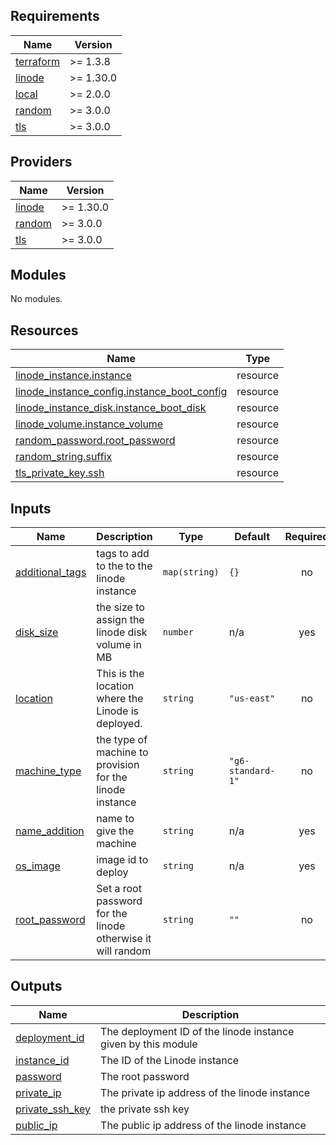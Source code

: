 <!-- BEGIN_TF_DOCS -->
## Requirements

| Name | Version |
|------|---------|
| <a name="requirement_terraform"></a> [terraform](#requirement\_terraform) | >= 1.3.8 |
| <a name="requirement_linode"></a> [linode](#requirement\_linode) | >= 1.30.0 |
| <a name="requirement_local"></a> [local](#requirement\_local) | >= 2.0.0 |
| <a name="requirement_random"></a> [random](#requirement\_random) | >= 3.0.0 |
| <a name="requirement_tls"></a> [tls](#requirement\_tls) | >= 3.0.0 |

## Providers

| Name | Version |
|------|---------|
| <a name="provider_linode"></a> [linode](#provider\_linode) | >= 1.30.0 |
| <a name="provider_random"></a> [random](#provider\_random) | >= 3.0.0 |
| <a name="provider_tls"></a> [tls](#provider\_tls) | >= 3.0.0 |

## Modules

No modules.

## Resources

| Name | Type |
|------|------|
| [linode_instance.instance](https://registry.terraform.io/providers/linode/linode/latest/docs/resources/instance) | resource |
| [linode_instance_config.instance_boot_config](https://registry.terraform.io/providers/linode/linode/latest/docs/resources/instance_config) | resource |
| [linode_instance_disk.instance_boot_disk](https://registry.terraform.io/providers/linode/linode/latest/docs/resources/instance_disk) | resource |
| [linode_volume.instance_volume](https://registry.terraform.io/providers/linode/linode/latest/docs/resources/volume) | resource |
| [random_password.root_password](https://registry.terraform.io/providers/hashicorp/random/latest/docs/resources/password) | resource |
| [random_string.suffix](https://registry.terraform.io/providers/hashicorp/random/latest/docs/resources/string) | resource |
| [tls_private_key.ssh](https://registry.terraform.io/providers/hashicorp/tls/latest/docs/resources/private_key) | resource |

## Inputs

| Name | Description | Type | Default | Required |
|------|-------------|------|---------|:--------:|
| <a name="input_additional_tags"></a> [additional\_tags](#input\_additional\_tags) | tags to add to the to the linode instance | `map(string)` | `{}` | no |
| <a name="input_disk_size"></a> [disk\_size](#input\_disk\_size) | the size to assign the linode disk volume in MB | `number` | n/a | yes |
| <a name="input_location"></a> [location](#input\_location) | This is the location where the Linode is deployed. | `string` | `"us-east"` | no |
| <a name="input_machine_type"></a> [machine\_type](#input\_machine\_type) | the type of machine to provision for the linode instance | `string` | `"g6-standard-1"` | no |
| <a name="input_name_addition"></a> [name\_addition](#input\_name\_addition) | name to give the machine | `string` | n/a | yes |
| <a name="input_os_image"></a> [os\_image](#input\_os\_image) | image id to deploy | `string` | n/a | yes |
| <a name="input_root_password"></a> [root\_password](#input\_root\_password) | Set a root password for the linode otherwise it will random | `string` | `""` | no |

## Outputs

| Name | Description |
|------|-------------|
| <a name="output_deployment_id"></a> [deployment\_id](#output\_deployment\_id) | The deployment ID of the linode instance given by this module |
| <a name="output_instance_id"></a> [instance\_id](#output\_instance\_id) | The ID of the Linode instance |
| <a name="output_password"></a> [password](#output\_password) | The root password |
| <a name="output_private_ip"></a> [private\_ip](#output\_private\_ip) | The private ip address of the linode instance |
| <a name="output_private_ssh_key"></a> [private\_ssh\_key](#output\_private\_ssh\_key) | the private ssh key |
| <a name="output_public_ip"></a> [public\_ip](#output\_public\_ip) | The public ip address of the linode instance |
<!-- END_TF_DOCS -->